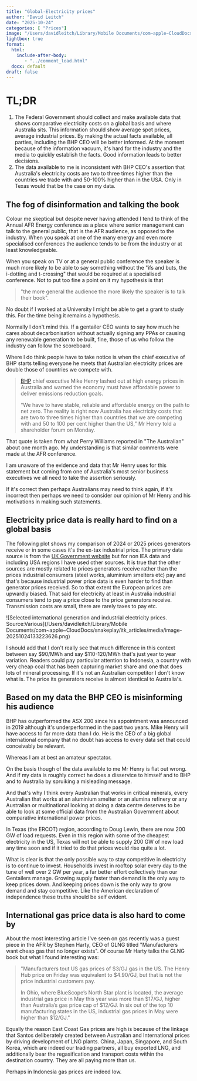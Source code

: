 ```yaml
---
title: "Global-Electricity prices"
author: "David Leitch"
date: "2025-10-24"
categories: [ "Prices"]
image: "/Users/davidleitch/Library/Mobile Documents/com~apple~CloudDocs/snakeplay/itk_articles/media/image-20251024133223626.png"
lightbox: true
format:
  html:
    include-after-body:
       - "../comment_load.html"
  docx: default
draft: false
---
```


# TL;DR

1. The Federal Government should collect and make available data that shows  comparative electricity costs on a global basis and where Australia sits.  This information should show average spot prices, average industrial prices. By making the actual facts available, all parties, including the BHP CEO  will be better informed. At the moment because of the information vacuum,  it's hard for the industry and the media to quickly establish the facts. Good information leads to better decisions.
2. The data available to me is inconsistent with BHP CEO's assertion that Australia's electricity costs are two to three times higher than the countries we trade with and 50-100% higher than in the USA. Only in Texas would that be the case on my data.

## The fog of disinformation and talking the book

Colour me skeptical but despite never having attended I tend to think of the Annual AFR Energy conference as a place where senior management can talk to the general public, that is the AFR audience, as opposed to the industry. When you speak at one of the many energy and even more specialised conferences the audience tends to be from the industry or at least knowledgeable.

When you speak on TV or at a general public conference the speaker is much more likely to be able to say something without the "ifs and buts, the  i-dotting and t-crossing" that would be required at a  specialised conference. Not to put too fine a point on it my hypothesis is that 

> "the more general the audience the more likely the speaker is to talk their book". 

No doubt if I worked at a University I might be able to get a grant to study this. For the time being it remains a hypothesis.

Normally I don't mind this. If a gentailer CEO  wants to say how much he cares about decarbonisation without actually signing any PPAs or causing any renewable generation to be built, fine, those of us who follow the industry can follow  the scoreboard.

Where I do think people have to take notice is when the chief executive of BHP starts telling everyone he meets that Australian electricity prices are double those of countries we compete with. 

> [BHP](https://www.linkedin.com/company/bhp/) chief executive Mike Henry lashed out at high energy prices in Australia and warned the economy must have affordable power to deliver emissions reduction goals.
>
> “We have to have stable, reliable and affordable energy on the path to net zero. The reality is right now Australia has electricity costs that are two to three times higher than countries that we are competing with and 50 to 100 per cent higher than the US,” Mr Henry told a shareholder forum on Monday.

That quote is taken from what Perry Williams reported in "The Australian" about one month ago. My understanding is that similar comments were made at the AFR conference.

I am unaware of the evidence and data that Mr Henry uses for this statement but coming from one of Australia's most senior business executives we all need to take the assertion seriously.

If it's correct then perhaps Australians may need to think again, if it's incorrect then perhaps we need to consider our opinion of Mr Henry and his motivations in making such statements.

## Electricity price data is really hard to find on a global basis

The following plot shows my comparison of 2024 or 2025 prices generators receive or in some cases it's the ex-tax industrial price. The primary data source is from the [UK Government website](https://www.gov.uk/government/statistical-data-sets/international-industrial-energy-prices) but for non IEA data and including USA regions I have used other sources. It is true that the other sources are mostly related to prices generators receive rather than the prices industrial consumers (steel works, aluminium smelters etc) pay and that's because industrial power price data is even harder to find than generator prices received. So to that extent the European prices are upwardly biased. That said for electricity at least in Australia industrial consumers tend to pay a price close to the price generators receive. Transmission costs are small, there are rarely taxes to pay etc. 

![Selected international generation and industrial electricity prices. Source:Various](/Users/davidleitch/Library/Mobile Documents/com~apple~CloudDocs/snakeplay/itk_articles/media/image-20251024133223626.png)

I should add that I don't really see that much difference in this context between say \$90/MWh and say \$110-120/MWh that's just year to year variation. Readers could pay particular attention to Indonesia, a country with very cheap coal that has been capturing market share and one that does lots of mineral processing. If it's not an Australian competitor I don't know what is. The price its generators receive is almost identical to Australia's.

## Based on my data the BHP CEO is misinforming his audience

BHP has outperformed the ASX 200 since his appointment was announced in 2019  although it's underperformed in the past two years. Mike Henry will have access to far more data than I do. He is the CEO of a big global international company that no doubt has access to every data set that could conceivably be relevant. 

Whereas I am at best an amateur spectator. 

On the basis though of the data available to me Mr Henry is flat out wrong. And if my data is roughly correct he does a disservice to himself and to BHP and to Australia by spruiking a misleading message. 

 And that's why I think every Australian that works in critical minerals, every Australian that works at an aluminium smelter or an alumina refinery or any Australian or multinational looking at doing a data centre deserves to be able to look at some official data from the Australian Government about comparative international power prices. 

In Texas (the ERCOT) region, according to Doug Lewin, there are now 200 GW of load requests. Even in this region with some of the cheapest electricity in the US, Texas will not be able to supply 200 GW of new load any time soon and if it tried to do that prices would rise quite a lot.

What is clear is that the only possible way to stay competitive in electricity is to continue to invest. Households invest in rooftop solar every day to the tune of well over 2 GW per year, a far better effort collectively than our Gentailers manage. Growing supply faster than demand is the only way to keep prices down. And keeping prices down is the only way to grow demand and stay competitive. Like the American declaration of independence these truths should be self evident. 





## International gas price data is also hard to come by

About the most interesting article I've seen on gas recently was a guest piece in the AFR by Stephen Harty, CEO of GLNG titled "Manufacturers want cheap gas that no longer exists". Of course Mr Harty talks the GLNG book but what I found interesting was:

> "Manufacturers tout US gas prices of \$3/GJ gas in the US. The Henry Hub price on Friday was equivalent to  \$4.90/GJ, but that is not the price industrial customers pay.
>
> In Ohio, where BlueScope’s North Star plant is located, the average industrial gas price in May this year was more than \$17/GJ, higher than Australia’s gas price cap of \$12/GJ. In six out of the top 10 manufacturing states in the US, industrial gas prices in May were higher than \$12/GJ."

Equally the reason East Coast Gas prices are high is because of the linkage that Santos deliberately created between Australian and International prices by driving development of LNG plants. China, Japan, Singapore, and South Korea, which are indeed our trading partners, all buy exported LNG, and additionally bear the regasification and transport costs within the destination country. They are all paying more than us.

Perhaps in Indonesia gas prices are indeed low.

